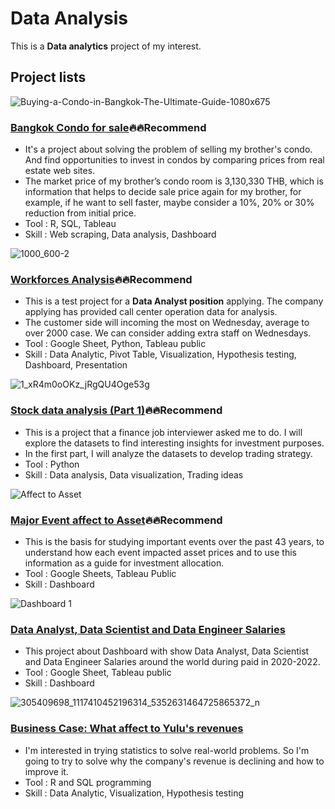 # Data Analysis

This is a **Data analytics** project of my interest.

## Project lists

![Buying-a-Condo-in-Bangkok-The-Ultimate-Guide-1080x675](https://github.com/golfung/Data_Analysis/assets/77894515/32ebd9da-471a-40ee-a88d-ab6aafefdca7)

### [Bangkok Condo for sale](https://github.com/golfung/Investment/tree/main/Bangkok_Condo_for_sale):fire::fire:Recommend
- It's a project about solving the problem of selling my brother's condo. And find opportunities to invest in condos by comparing prices from real estate web sites.
- The market price of my brother’s condo room is 3,130,330 THB, which is information that helps to decide sale price again for my brother, for example, if he want to sell faster, maybe consider a 10%, 20% or 30% reduction from initial price. 
- Tool : R, SQL, Tableau
- Skill : Web scraping, Data analysis, Dashboard
 
![1000_600-2](https://github.com/golfung/Data_Analysis/assets/77894515/711acc6e-6a8a-4026-85cc-a5ec8530a4dd)

### [Workforces Analysis](https://github.com/golfung/Data_Analysis/tree/main/Workforces_Analysis):fire::fire:Recommend
- This is a test project for a **Data Analyst position** applying. The company applying has provided call center operation data for analysis.
- The customer side will incoming the most on Wednesday, average to over 2000 case. We can consider adding extra staff on Wednesdays.
- Tool : Google Sheet, Python, Tableau public
- Skill : Data Analytic, Pivot Table, Visualization, Hypothesis testing, Dashboard, Presentation

![1_xR4m0oOKz_jRgQU4Oge53g](https://github.com/golfung/Data_Analysis/assets/77894515/19c8589a-624a-4955-9f88-04f5fab6c98a)

### [Stock data analysis (Part 1)](https://github.com/golfung/Investment/tree/main/Stock_data_analysis_part_1):fire::fire:Recommend
- This is a project that a finance job interviewer asked me to do. I will explore the datasets to find interesting insights for investment purposes.
- In the first part, I will analyze the datasets to develop trading strategy.
- Tool : Python
- Skill : Data analysis, Data visualization, Trading ideas

![Affect to Asset](https://github.com/golfung/Data_Analysis/assets/77894515/74a5e234-3fdf-4696-a6c6-27c9765c2372)

### [Major Event affect to Asset](https://github.com/golfung/Investment/tree/main/Major_Event_affect_to_Asset):fire::fire:Recommend
- This is the basis for studying important events over the past 43 years, to understand how each event impacted asset prices and to use this information as a guide for investment allocation.
- Tool : Google Sheets, Tableau Public
- Skill : Dashboard

![Dashboard 1](https://github.com/golfung/Data_Analysis/assets/77894515/1edf360f-45a8-4cd4-8079-d854794dc26a)

### [Data Analyst, Data Scientist and Data Engineer Salaries](https://github.com/golfung/Data_Analysis/tree/main/Data_Salary)
- This project about Dashboard with show Data Analyst, Data Scientist and Data Engineer Salaries around the world during paid in 2020-2022.
- Tool : Google Sheet, Tableau public
- Skill : Dashboard

![305409698_1117410452196314_5352631464725865372_n](https://github.com/golfung/Data_Analysis/assets/77894515/470c5468-6d77-406b-98f1-5117cb0a5f2d)

### [Business Case: What affect to Yulu's revenues](https://github.com/golfung/Data_Analysis/tree/main/What_affect_to_Yulu%E2%80%99s_revenues)
- I'm interested in trying statistics to solve real-world problems. So I'm going to try to solve why the company's revenue is declining and how to improve it.
- Tool : R and SQL programming
- Skill : Data Analytic, Visualization, Hypothesis testing
